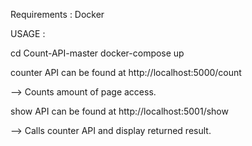 Requirements : Docker

USAGE :

cd Count-API-master
docker-compose up

counter API can be found at http://localhost:5000/count

--> Counts amount of page access.

show API can be found at http://localhost:5001/show

--> Calls counter API and display returned result.